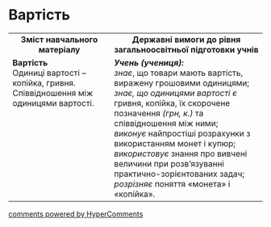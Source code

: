 <div id="hypercomments_widget" class="js-hypercomments-widget invisible"></div>

# Вартість
<table>
  <tr>
    <td width="40%" align="center"><b>Зміст навчального матеріалу<b></td>
    <td width="60%" align="center"><b>Державні вимоги до рівня загальноосвітньої підготовки учнів</b></td>
  </tr>
  <tr>
    <td width="40%" style="vertical-align:top !important;"><b>Вартість</b><br>
Одиниці вартості –  копійка, гривня.<br>
Співвідношення між одиницями вартості.<br></td>
    <td width="60%" style="vertical-align:top !important;"><i><b>Учень (учениця):</b></i><br>
<i>знає</i>, що товари мають вартість, виражену грошовими одиницями;<br>
<i>знає, що одиницями вартості є</i> гривня, копійка,  їх скорочене позначення <i>(грн, к.)</i> та співвідношення між ними;<br>  
<i>виконує</i> найпростіші розрахунки з використанням монет і купюр;<br>
<i>використовує</i> знання про вивчені величини при розв’язуванні практично-зорієнтованих задач;<br>
<i>розрізняє</i> поняття «монета» і «копійка».<br></td>
  </tr>
</table>

<div class="js-hypercomments-container">
    <a href="http://hypercomments.com" class="hc-link" title="comments widget">comments powered by HyperComments</a>
</div>